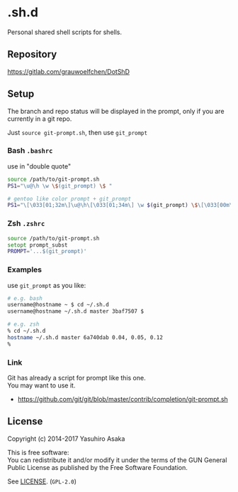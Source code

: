 # .sh.d

Personal shared shell scripts for shells.


## Repository

https://gitlab.com/grauwoelfchen/DotShD


## Setup

The branch and repo status will be displayed in the prompt, only if
you are currently in a git repo.

Just `source git-prompt.sh`, then use `git_prompt`

### Bash `.bashrc`

use in "double quote"

```bash
source /path/to/git-prompt.sh
PS1="\u@\h \w \$(git_prompt) \$ "
```

```bash
# gentoo like color prompt + git_prompt
PS1="\[\033[01;32m\]\u@\h\[\033[01;34m\] \w $(git_prompt) \$\[\033[00m\] "
```

### Zsh `.zshrc`

```zsh
source /path/to/git-prompt.sh
setopt prompt_subst
PROMPT='...$(git_prompt)'
```

### Examples

use `git_prompt` as you like:

```bash
# e.g. bash
username@hostname ~ $ cd ~/.sh.d
username@hostname ~/.sh.d master 3baf7507 $
```

```zsh
# e.g. zsh
% cd ~/.sh.d
hostname ~/.sh.d master 6a740dab 0.04, 0.05, 0.12
%
```

### Link

Git has already a script for prompt like this one.  
You may want to use it.

* https://github.com/git/git/blob/master/contrib/completion/git-prompt.sh


## License

Copyright (c) 2014-2017 Yasuhiro Asaka

This is free software:  
You can redistribute it and/or modify it under the terms of
the GUN General Public License as published by the
Free Software Foundation.

See [LICENSE](LICENSE). (`GPL-2.0`)

